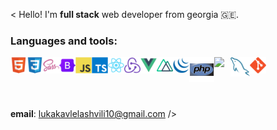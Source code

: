 <
Hello! I'm **full stack** web developer from georgia :georgia:.

### Languages and tools:
<img align="left" width="26px" src="https://github.com/devicons/devicon/blob/master/icons/html5/html5-original.svg"/>
<img align="left" width="26px" src="https://github.com/devicons/devicon/blob/master/icons/css3/css3-original.svg"/>
<img align="left" width="26px" src="https://github.com/devicons/devicon/blob/master/icons/sass/sass-original.svg"/>
<img align="left" width="26px" src="https://github.com/devicons/devicon/blob/master/icons/bootstrap/bootstrap-original.svg"/>
<img align="left" width="26px" src="https://github.com/devicons/devicon/blob/master/icons/javascript/javascript-original.svg"/>
<img align="left" width="26px" src="https://github.com/devicons/devicon/blob/master/icons/typescript/typescript-original.svg"/>
<img align="left" width="26px" src="https://github.com/devicons/devicon/blob/master/icons/react/react-original.svg"/>
<img align="left" width="26px" src="https://github.com/devicons/devicon/blob/master/icons/redux/redux-original.svg"/>
<img align="left" width="26px" src="https://github.com/devicons/devicon/blob/master/icons/vuejs/vuejs-original.svg"/>
<img align="left" width="26px" src="https://github.com/devicons/devicon/blob/master/icons/nuxtjs/nuxtjs-original.svg"/>
<img align="left" width="26px" src="https://github.com/devicons/devicon/blob/master/icons/jquery/jquery-original.svg"/>
<img align="left" width="40px" src="https://github.com/devicons/devicon/blob/master/icons/php/php-original.svg"/>
<img align="left" width="26px" src="https://upload.wikimedia.org/wikipedia/commons/thumb/9/9a/Laravel.svg/1200px-Laravel.svg.png"/>
<img align="left" width="31px" src="https://github.com/devicons/devicon/blob/master/icons/mysql/mysql-original.svg"/>
<img align="left" width="26px" src="https://github.com/devicons/devicon/blob/master/icons/git/git-original.svg"/>
<br/>
<br/>
<br/>
<br/>

**email**: lukakavlelashvili10@gmail.com
/>
